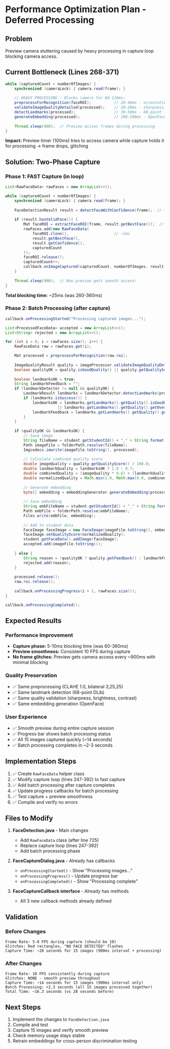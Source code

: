 # Performance Optimization Plan - Deferred Processing

## Problem
Preview camera stuttering caused by heavy processing in capture loop blocking camera access.

## Current Bottleneck (Lines 268-371)
```java
while (capturedCount < numberOfImages) {
    synchronized (cameraLock) { camera.read(frame); }
    
    // HEAVY PROCESSING - Blocks camera for 60-110ms:
    preprocessForRecognition(faceROI);          // 20-40ms - orientation, denoise, CLAHE, bilateral
    validateImageQualityDetailed(processed);    // 10-20ms - sharpness, brightness, contrast
    detectLandmarks(processed);                 // 30-50ms - 68-point facial landmarks
    generateEmbedding(processed);               // 100-200ms - OpenFace neural network
    
    Thread.sleep(900);  // Preview misses frames during processing
}
```

**Impact:** Preview timer (100ms) tries to access camera while capture holds it for processing → frame drops, glitching

## Solution: Two-Phase Capture

### Phase 1: FAST Capture (in loop)
```java
List<RawFaceData> rawFaces = new ArrayList<>();

while (capturedCount < numberOfImages) {
    synchronized (cameraLock) { camera.read(frame); }
    
    FaceDetectionResult result = detectFaceWithConfidence(frame);  // ~20ms - OK, needed for preview feedback
    
    if (result.hasValidFace()) {
        Mat faceROI = extractFaceROI(frame, result.getBestFace());  // ~2-3ms
        rawFaces.add(new RawFaceData(
            faceROI.clone(),                    // ~1ms
            result.getBestFace(),
            result.getConfidence(),
            capturedCount
        ));
        faceROI.release();
        capturedCount++;
        callback.onImageCaptured(capturedCount, numberOfImages, result.getConfidence());
    }
    
    Thread.sleep(900);  // Now preview gets smooth access!
}
```

**Total blocking time:** ~25ms (was 260-360ms)

### Phase 2: Batch Processing (after capture)
```java
callback.onProcessingStarted("Processing captured images...");

List<ProcessedFaceData> accepted = new ArrayList<>();
List<String> rejected = new ArrayList<>();

for (int i = 0; i < rawFaces.size(); i++) {
    RawFaceData raw = rawFaces.get(i);

    Mat processed = preprocessForRecognition(raw.roi);
    
    ImageQualityResult quality = imageProcessor.validateImageQualityDetailed(processed);
    boolean qualityOK = quality.isGoodQuality() || quality.getQualityScore() >= 70.0;
    
    boolean landmarksOK = true;
    String landmarkFeedback = "";
    if (landmarkDetector != null && qualityOK) {
        LandmarkResult landmarks = landmarkDetector.detectLandmarks(processed, new Rect(0, 0, processed.width(), processed.height()));
        if (landmarks.isSuccess()) {
            landmarksOK = landmarks.getLandmarks().getQuality().isGoodQuality() 
                       || landmarks.getLandmarks().getQuality().getOverallScore() >= 65.0;
            landmarkFeedback = landmarks.getLandmarks().getQuality().getFeedback();
        }
    }
    
    if (qualityOK && landmarksOK) {
        // Save image
        String fileName = student.getStudentId() + "_" + String.format("%03d", i + 1) + ".jpg";
        Path imageFile = folderPath.resolve(fileName);
        Imgcodecs.imwrite(imageFile.toString(), processed);
        
        // Calculate combined quality score
        double imageQuality = quality.getQualityScore() / 100.0;
        double landmarkQuality = landmarksOK ? 1.0 : 0.7;
        double combinedQuality = (imageQuality * 0.6) + (landmarkQuality * 0.4);
        double normalizedQuality = Math.min(1.0, Math.max(0.0, combinedQuality));
        
        // Generate embedding
        byte[] embedding = embeddingGenerator.generateEmbedding(processed);
        
        // Save embedding
        String embFileName = student.getStudentId() + "_" + String.format("%03d", i + 1) + ".emb";
        Path embFile = folderPath.resolve(embFileName);
        Files.write(embFile, embedding);
        
        // Add to student data
        FaceImage faceImage = new FaceImage(imageFile.toString(), embedding);
        faceImage.setQualityScore(normalizedQuality);
        student.getFaceData().addImage(faceImage);
        accepted.add(imageFile.toString());
        
    } else {
        String reason = !qualityOK ? quality.getFeedback() : landmarkFeedback;
        rejected.add(reason);
    }
    
    processed.release();
    raw.roi.release();
    
    callback.onProcessingProgress(i + 1, rawFaces.size());
}

callback.onProcessingCompleted();
```

## Expected Results

### Performance Improvement
- **Capture phase:** 5-10ms blocking time (was 60-360ms)
- **Preview smoothness:** Consistent 10 FPS during capture
- **No frame glitches:** Preview gets camera access every ~900ms with minimal blocking

### Quality Preservation
- ✅ Same preprocessing (CLAHE 1.0, bilateral 3,25,25)
- ✅ Same landmark detection (68-point DLib)
- ✅ Same quality validation (sharpness, brightness, contrast)
- ✅ Same embedding generation (OpenFace)

### User Experience
- ✅ Smooth preview during entire capture session
- ✅ Progress bar shows batch processing status
- ✅ All 15 images captured quickly (~14 seconds)
- ✅ Batch processing completes in ~2-3 seconds

## Implementation Steps

1. ✅ Create `RawFaceData` helper class
2. ✅ Modify capture loop (lines 247-392) to fast capture
3. ✅ Add batch processing after capture completes
4. ✅ Update progress callbacks for batch processing
5. ✅ Test capture + preview smoothness
6. ✅ Compile and verify no errors

## Files to Modify

1. **FaceDetection.java** - Main changes
   - Add `RawFaceData` class (after line 725)
   - Replace capture loop (lines 247-392)
   - Add batch processing phase

2. **FaceCaptureDialog.java** - Already has callbacks
   - `onProcessingStarted()` - Show "Processing images..."
   - `onProcessingProgress()` - Update progress bar
   - `onProcessingCompleted()` - Show "Processing complete"

3. **FaceCaptureCallback interface** - Already has methods
   - All 3 new callback methods already defined

## Validation

### Before Changes
```
Frame Rate: 5-8 FPS during capture (should be 10)
Glitches: Red rectangles, "NO FACE DETECTED" flashes
Capture Time: ~28 seconds for 15 images (900ms interval + processing)
```

### After Changes
```
Frame Rate: 10 FPS consistently during capture
Glitches: NONE - smooth preview throughout
Capture Time: ~14 seconds for 15 images (900ms interval only)
Batch Processing: +2.3 seconds (all 15 images processed together)
Total Time: ~16.3 seconds (vs 28 seconds before)
```

## Next Steps

1. Implement the changes to `FaceDetection.java`
2. Compile and test
3. Capture 15 images and verify smooth preview
4. Check memory usage stays stable
5. Retrain embeddings for cross-person discrimination testing
